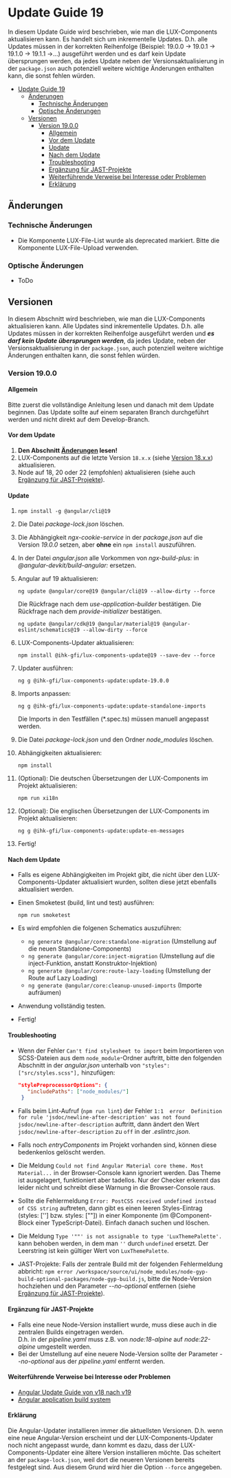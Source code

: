 # Update Guide 19

In diesem Update Guide wird beschrieben, wie man die LUX-Components aktualisieren kann. Es handelt sich um inkrementelle Updates. D.h. alle Updates müssen in der korrekten Reihenfolge (Beispiel: 19.0.0 -> 19.0.1 -> 19.1.0 -> 19.1.1 ->...) ausgeführt werden und es darf kein Update übersprungen werden, da jedes Update neben der Versionsaktualisierung in der `package.json` auch potenziell weitere wichtige Änderungen enthalten kann, die sonst fehlen würden.

- [Update Guide 19](#update-guide-19)
  - [Änderungen](#änderungen)
    - [Technische Änderungen](#technische-änderungen)
    - [Optische Änderungen](#optische-änderungen)
  - [Versionen](#versionen)
    - [Version 19.0.0](#version-1900)
      - [Allgemein](#allgemein)
      - [Vor dem Update](#vor-dem-update)
      - [Update](#update)
      - [Nach dem Update](#nach-dem-update)
      - [Troubleshooting](#troubleshooting)
      - [Ergänzung für JAST-Projekte](#ergänzung-für-jast-projekte)
      - [Weiterführende Verweise bei Interesse oder Problemen](#weiterführende-verweise-bei-interesse-oder-problemen)
      - [Erklärung](#erklärung)

## Änderungen

### Technische Änderungen

- Die Komponente LUX-File-List wurde als deprecated markiert. Bitte die Komponente LUX-File-Upload verwenden.

### Optische Änderungen

- ToDo

## Versionen

In diesem Abschnitt wird beschrieben, wie man die LUX-Components aktualisieren kann. Alle Updates sind inkrementelle Updates. D.h. alle Updates müssen in der korrekten Reihenfolge ausgeführt werden und **_es darf kein Update übersprungen werden_**, da jedes Update, neben der Versionsaktualisierung in der `package.json`, auch potenziell weitere wichtige Änderungen enthalten kann, die sonst fehlen würden.

### Version 19.0.0

#### Allgemein

Bitte zuerst die vollständige Anleitung lesen und danach mit dem Update beginnen. Das Update sollte auf einem separaten Branch durchgeführt werden und nicht direkt auf dem Develop-Branch.

#### Vor dem Update

1. **Den Abschnitt [Änderungen](#änderungen) lesen!**
1. LUX-Components auf die letzte Version `18.x.x` (siehe [Version 18.x.x](update-guide-v18)) aktualisieren.
1. Node auf 18, 20 oder 22 (empfohlen) aktualisieren (siehe auch [Ergänzung für JAST-Projekte](#ergänzung-für-jast-projekte)).<br>

#### Update

1. `npm install -g @angular/cli@19`

1. Die Datei _package-lock.json_ löschen.

1. Die Abhängigkeit _ngx-cookie-service_ in der _package.json_ auf die Version _19.0.0_ setzen, aber **ohne** ein `npm install` auszuführen.

1. In der Datei _angular.json_ alle Vorkommen von _ngx-build-plus:_ in _@angular-devkit/build-angular:_ ersetzen.

1. Angular auf 19 aktualisieren:

   `ng update @angular/core@19 @angular/cli@19 --allow-dirty --force`

   Die Rückfrage nach dem _use-application-builder_ bestätigen.
   Die Rückfrage nach dem _provide-initializer_ bestätigen.

   `ng update @angular/cdk@19 @angular/material@19 @angular-eslint/schematics@19 --allow-dirty --force`

1. LUX-Components-Updater aktualisieren:

   `npm install @ihk-gfi/lux-components-update@19 --save-dev --force`

1. Updater ausführen:

   `ng g @ihk-gfi/lux-components-update:update-19.0.0`

1. Imports anpassen:

   `ng g @ihk-gfi/lux-components-update:update-standalone-imports`

   Die Imports in den Testfällen (*.spec.ts) müssen manuell angepasst werden.

1. Die Datei _package-lock.json_ und den Ordner _node_modules_ löschen.

1. Abhängigkeiten aktualisieren:

    `npm install`

1. (Optional): Die deutschen Übersetzungen der LUX-Components im Projekt aktualisieren:

    `npm run xi18n`

1. (Optional): Die englischen Übersetzungen der LUX-Components im Projekt aktualisieren:

    `ng g @ihk-gfi/lux-components-update:update-en-messages`

1. Fertig!

#### Nach dem Update

- Falls es eigene Abhängigkeiten im Projekt gibt, die nicht über den LUX-Components-Updater aktualisiert wurden, sollten diese jetzt ebenfalls aktualisiert werden.
- Einen Smoketest (build, lint und test) ausführen:

  `npm run smoketest`
- Es wird empfohlen die folgenen Schematics auszuführen:
  - `ng generate @angular/core:standalone-migration` (Umstellung auf die neuen Standalone-Components)
  - `ng generate @angular/core:inject-migration` (Umstellung auf die inject-Funktion, anstatt Konstruktor-Injektion)
  - `ng generate @angular/core:route-lazy-loading` (Umstellung der Route auf Lazy Loading)
  - `ng generate @angular/core:cleanup-unused-imports` (Importe aufräumen)
- Anwendung vollständig testen.
- Fertig!

#### Troubleshooting

- Wenn der Fehler `Can't find stylesheet to import` beim Importieren von SCSS-Dateien aus dem `node_module`-Ordner auftritt, bitte den folgenden Abschnitt in der _angular.json_ unterhalb von `"styles": ["src/styles.scss"],` hinzufügen:

  ```json
  "stylePreprocessorOptions": {
     "includePaths": ["node_modules/"]
   }
  ```

- Falls beim Lint-Aufruf (`npm run lint`) der Fehler `1:1  error  Definition for rule 'jsdoc/newline-after-description' was not found  jsdoc/newline-after-description` auftritt, dann ändert den Wert `jsdoc/newline-after-description` zu `off` in der _.eslintrc.json_.
- Falls noch _entryComponents_ im Projekt vorhanden sind, können diese bedenkenlos gelöscht werden.
- Die Meldung `Could not find Angular Material core theme. Most Material...` in der Browser-Console kann ignoriert werden. Das Theme ist ausgelagert, funktioniert aber tadellos. Nur der Checker erkennt das leider nicht und schreibt diese Warnung in die Browser-Console raus.
- Sollte die Fehlermeldung `Error: PostCSS received undefined instead of CSS string` auftreten, dann gibt es einen leeren Styles-Eintrag (styles: [''] bzw. styles: [""]) in einer Komponente (im @Component-Block einer TypeScript-Datei). Einfach danach suchen und löschen.
- Die Meldung `Type '""' is not assignable to type 'LuxThemePalette'.` kann behoben werden, in dem man `''` durch `undefined` ersetzt. Der Leerstring ist kein gültiger Wert von `LuxThemePalette`.
- JAST-Projekte: Falls der zentrale Build mit der folgenden Fehlermeldung abbricht: `npm error /workspace/source/ui/node_modules/node-gyp-build-optional-packages/node-gyp-build.js`, bitte die Node-Version hochziehen und den Parameter _--no-optional_ entfernen (siehe [Ergänzung für JAST-Projekte](#ergänzung-für-jast-projekte)).

#### Ergänzung für JAST-Projekte

- Falls eine neue Node-Version installiert wurde, muss diese auch in die zentralen Builds eingetragen werden.<br>
  D.h. in der _pipeline.yaml_ muss z.B. von _node:18-alpine_ auf _node:22-alpine_ umgestellt werden.
- Bei der Umstellung auf eine neuere Node-Version sollte der Parameter _--no-optional_ aus der _pipeline.yaml_ entfernt werden.

#### Weiterführende Verweise bei Interesse oder Problemen

- [Angular Update Guide von v18 nach v19](https://angular.dev/update-guide?v=18.0-19.0&l=3)
- [Angular application build system](https://angular.dev/tools/cli/build-system-migration)

#### Erklärung

Die Angular-Updater installieren immer die aktuellsten Versionen. D.h. wenn eine neue Angular-Version erscheint und der LUX-Components-Updater noch nicht angepasst wurde, dann kommt es dazu, dass der LUX-Components-Updater eine ältere Version installieren möchte. Das scheitert an der `package-lock.json`, weil dort die neueren Versionen bereits festgelegt sind. Aus diesem Grund wird hier die Option `--force` angegeben.
